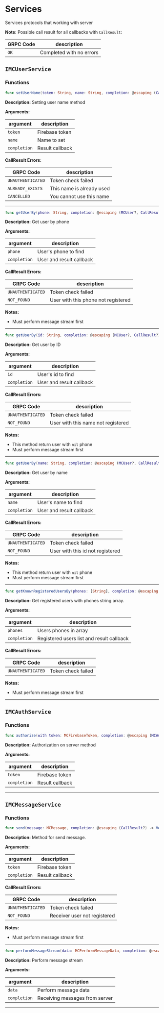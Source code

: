 # Services

Services protocols that working with server

**Note:**
Possible call result for all callbacks with ```CallResult```:

| GRPC Code | description |
| ------ | ------ |
| ```OK``` |  Completed with no errors |

## ```IMCUserService```

### Functions

```swift
func setUserName(token: String, name: String, completion: @escaping (CallResult?) -> Void)
```
**Description:**
Setting user name method

**Arguments:**

| argument | description |
| ------ | ------ |
| ```token``` |  Firebase token |
| ```name``` | Name to set |
| ```completion``` | Result callback |

**CallResult Errors:**

| GRPC Code | description |
| ------ | ------ |
| ```UNAUTHENTICATED``` |  Token check failed |
| ```ALREADY_EXISTS``` | This name is already used |
| ```CANCELLED``` | You cannot use this name |

---
```swift
func getUserBy(phone: String, completion: @escaping (MCUser?, CallResult?) -> Void)
```
**Description:**
Get user by phone

**Arguments:**

| argument | description |
| ------ | ------ |
| ```phone``` | User's phone to find |
| ```completion``` | User and result callback |

**CallResult Errors:**

| GRPC Code | description |
| ------ | ------ |
| ```UNAUTHENTICATED``` |  Token check failed |
| ```NOT_FOUND``` | User with this phone not registered |

**Notes:**
- Must perform message stream first
---
```swift
func getUserBy(id: String, completion: @escaping (MCUser?, CallResult?) -> Void)
```
**Description:**
Get user by ID

**Arguments:**

| argument | description |
| ------ | ------ |
| ```id``` | User's id to find |
| ```completion``` | User and result callback |

**CallResult Errors:**

| GRPC Code | description |
| ------ | ------ |
| ```UNAUTHENTICATED``` |  Token check failed |
| ```NOT_FOUND``` | User with this name not registered |

**Notes:**
- This method return user with ```nil``` phone
- Must perform message stream first
---
```swift
func getUserBy(name: String, completion: @escaping (MCUser?, CallResult?) -> Void)
```
**Description:**
Get user by name

**Arguments:**

| argument | description |
| ------ | ------ |
| ```name``` | User's name to find |
| ```completion``` | User and result callback |

**CallResult Errors:**

| GRPC Code | description |
| ------ | ------ |
| ```UNAUTHENTICATED``` |  Token check failed |
| ```NOT_FOUND``` | User with this id not registered |

**Notes:**
- This method return user with ```nil``` phone
- Must perform message stream first

---
```swift
func getKnownRegisteredUsersBy(phones: [String], completion: @escaping ([MCUser], CallResult?) -> Void)
```
**Description:**
Get registered users with phones string array.

**Arguments:**

| argument | description |
| ------ | ------ |
| ```phones``` | Users phones in array |
| ```completion``` | Registered users list and result callback |

**CallResult Errors:**

| GRPC Code | description |
| ------ | ------ |
| ```UNAUTHENTICATED``` |  Token check failed |

**Notes:**
- Must perform message stream first
---

## ```IMCAuthService```

### Functions

```swift
func authorize(with token: MCFirebaseToken, completion: @escaping (MCAuthorizationResult?, CallResult?) -> Void)
```
**Description:**
Authorization on server method

**Arguments:**

| argument | description |
| ------ | ------ |
| ```token``` |  Firebase token |
| ```completion``` | Result callback |

---

## ```IMCMessageService```

### Functions

```swift
func send(message: MCMessage, completion: @escaping (CallResult?) -> Void)
```
**Description:**
Method for send message.

**Arguments:**

| argument | description |
| ------ | ------ |
| ```token``` |  Firebase token |
| ```completion``` | Result callback |

**CallResult Errors:**

| GRPC Code | description |
| ------ | ------ |
| ```UNAUTHENTICATED``` |  Token check failed |
| ```NOT_FOUND``` | Receiver user not registered |

**Notes:**
- Must perform message stream first
---
```swift
func performMessageStream(data: MCPerformMessageData, completion: @escaping (MCMessage) -> Void)
```
**Description:**
Perform message stream

**Arguments:**

| argument | description |
| ------ | ------ |
| ```data``` |  Perform message data |
| ```completion``` | Receiving messages from server |

---
